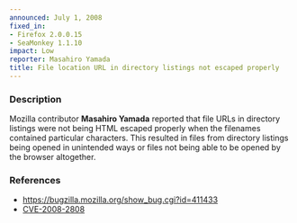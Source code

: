 ```yaml
---
announced: July 1, 2008
fixed_in:
- Firefox 2.0.0.15
- SeaMonkey 1.1.10
impact: Low
reporter: Masahiro Yamada
title: File location URL in directory listings not escaped properly
---
```


<h3>Description</h3>

<p>Mozilla contributor <strong>Masahiro Yamada</strong> reported that file URLs in directory listings were not being HTML escaped properly when the filenames contained particular characters.  This resulted in files from directory listings being opened in unintended ways or files not being able to be opened by the browser altogether.</p>

<h3>References</h3>

<ul>
  <li><a href="https://bugzilla.mozilla.org/show_bug.cgi?id=411433">https://bugzilla.mozilla.org/show_bug.cgi?id=411433</a></li>
  <li><a class="ex-ref" href="http://cve.mitre.org/cgi-bin/cvename.cgi?name=CVE-2008-2808">CVE-2008-2808</a></li>

</ul>



